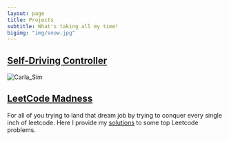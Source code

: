 ```yaml
---
layout: page
title: Projects
subtitle: What's taking all my time!
bigimg: "img/snow.jpg"
---
```


<link rel="stylesheet" type="text/css" media="all" href="css/video.css" />

## [Self-Driving Controller](projects/Carla_Controller/Controller.md)

<img src="Carla_Controller/carla_sim.png" alt="Carla_Sim" class="img-container"/>

## [LeetCode Madness](projects/programming_problems/problems.md)

   For all of you trying to land that dream job by trying to conquer every single inch of leetcode. Here I provide my [solutions](projects/programming_problems/problems.md) to some top Leetcode problems.